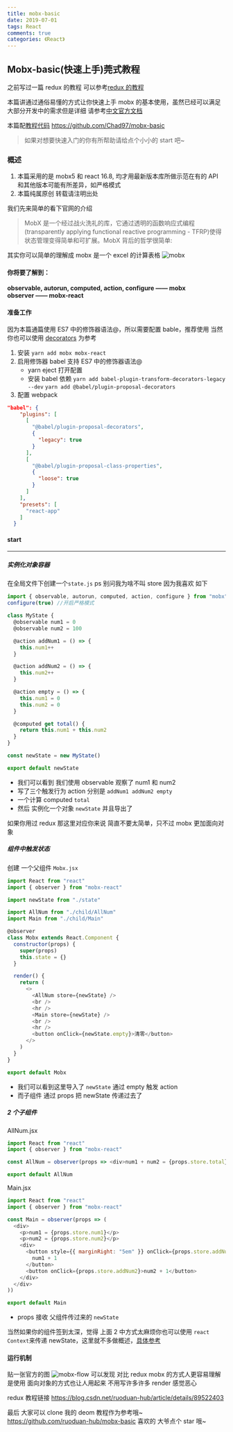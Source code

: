 ```yaml
---
title: mobx-basic
date: 2019-07-01
tags: React
comments: true
categories: 《React》
---
```


## Mobx-basic(快速上手)莞式教程

之前写过一篇 redux 的教程 可以参考[redux 的教程](https://blog.csdn.net/ruoduan-hub/article/details/89522403)

本篇讲通过通俗易懂的方式让你快速上手 mobx 的基本使用，虽然已经可以满足大部分开发中的需求但是详细 请参考[中文官方文档](https://cn.mobx.js.org/)

本篇配[教程代码](https://github.com/ruoduan-hub/mobx-basic) https://github.com/Chad97/mobx-basic

> 如果对想要快速入门的你有所帮助请给点个小小的 start 吧~

### 概述

1. 本篇采用的是 mobx5 和 react 16.8, 均才用最新版本库所做示范在有的 API 和其他版本可能有所差异，如严格模式
2. 本篇纯属原创 转载请注明出处

我们先来简单的看下官网的介绍

> MobX 是一个经过战火洗礼的库，它通过透明的函数响应式编程(transparently applying functional reactive programming - TFRP)使得状态管理变得简单和可扩展。MobX 背后的哲学很简单:

其实你可以简单的理解成 mobx 是一个 excel 的计算表格
![mobx](mobx-basic/mobx1.png)

#### 你将要了解到：

**observable, autorun, computed, action, configure —— mobx**<br>**observer —— mobx-react**

#### 准备工作

因为本篇通篇使用 ES7 中的修饰器语法@，所以需要配置 bable，推荐使用
当然你也可以使用 [decorators](https://cn.mobx.js.org/refguide/modifiers.html) 为参考

1. 安装 `yarn add mobx mobx-react`
2. 启用修饰器 babel 支持 ES7 中的修饰器语法@
   - yarn eject 打开配置
   - 安装 babel 依赖
     `yarn add babel-plugin-transform-decorators-legacy --dev`
     `yarn add @babel/plugin-proposal-decorators`
3. 配置 webpack

```json
"babel": {
    "plugins": [
      [
        "@babel/plugin-proposal-decorators",
        {
          "legacy": true
        }
      ],
      [
        "@babel/plugin-proposal-class-properties",
        {
          "loose": true
        }
      ]
    ],
    "presets": [
      "react-app"
    ]
  }
```

#### start

---

##### 实例化对象容器

在全局文件下创建一个`state.js` ps 别问我为啥不叫 store 因为我喜欢
如下

```js
import { observable, autorun, computed, action, configure } from "mobx"
configure(true) //开启严格模式

class MyState {
  @observable num1 = 0
  @observable num2 = 100

  @action addNum1 = () => {
    this.num1++
  }

  @action addNum2 = () => {
    this.num2++
  }

  @action empty = () => {
    this.num1 = 0
    this.num2 = 0
  }

  @computed get total() {
    return this.num1 + this.num2
  }
}

const newState = new MyState()

export default newState
```

- 我们可以看到 我们使用 observable 观察了 num1 和 num2
- 写了三个触发行为 action 分别是 `addNum1 addNum2 empty`
- 一个计算 computed `total`
- 然后 实例化一个对象 `newState` 并且导出了

如果你用过 redux 那这里对应你来说 简直不要太简单，只不过 mobx 更加面向对象

##### 组件中触发状态

创建 一个父组件 `Mobx.jsx`

```js
import React from "react"
import { observer } from "mobx-react"

import newState from "./state"

import AllNum from "./child/AllNum"
import Main from "./child/Main"

@observer
class Mobx extends React.Component {
  constructor(props) {
    super(props)
    this.state = {}
  }

  render() {
    return (
      <>
        <AllNum store={newState} />
        <br />
        <hr />
        <Main store={newState} />
        <br />
        <hr />
        <button onClick={newState.empty}>清零</button>
      </>
    )
  }
}

export default Mobx
```

- 我们可以看到这里导入了 `newState` 通过 empty 触发 action
- 而子组件 通过 props 把 newState 传递过去了

##### 2 个子组件

AllNum.jsx

```js
import React from "react"
import { observer } from "mobx-react"

const AllNum = observer(props => <div>num1 + num2 = {props.store.total}</div>)

export default AllNum
```

Main.jsx

```js
import React from "react"
import { observer } from "mobx-react"

const Main = observer(props => (
  <div>
    <p>num1 = {props.store.num1}</p>
    <p>num2 = {props.store.num2}</p>
    <div>
      <button style={{ marginRight: "5em" }} onClick={props.store.addNum1}>
        num1 + 1
      </button>
      <button onClick={props.store.addNum2}>num2 + 1</button>
    </div>
  </div>
))

export default Main
```

- props 接收 父组件传过来的 `newState`

当然如果你的组件签到太深，觉得 上面 2 中方式太麻烦你也可以使用 `react Context`来传递 newState，这里就不多做概述，[具体参考](https://react.docschina.org/docs/context.html)

#### 运行机制

贴一张官方的图
![mobx-flow](mobx-basic/mobx-flow.png)
可以发现 对比 redux mobx 的方式人更容易理解是使用
面向对象的方式也让人用起来 不用写许多许多 render 感觉恶心

redux 教程链接 https://blog.csdn.net/ruoduan-hub/article/details/89522403

最后 大家可以 clone 我的 deom 教程作为参考哦~
https://github.com/ruoduan-hub/mobx-basic
喜欢的 大爷点个 star 哦~
